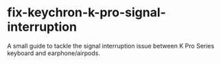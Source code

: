 # fix-keychron-k-pro-signal-interruption
A small guide to tackle the signal interruption issue between K Pro Series keyboard and earphone/airpods.
